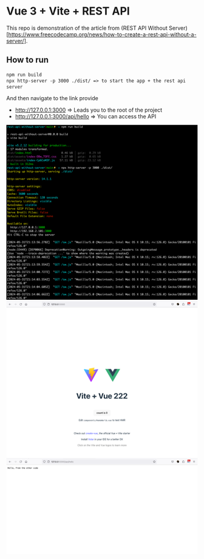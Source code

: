 # Vue 3 + Vite + REST API

This repo is demonstration of the article from (REST API Without Server)[https://www.freecodecamp.org/news/how-to-create-a-rest-api-without-a-server/].

## How to run

```
npm run build
npx http-server -p 3000 ./dist/ => to start the app + the rest api server
```

And then navigate to the link provide
- http://127.0.0.1:3000 => Leads you to the root of the project
- http://127.0.0.1:3000/api/hello => You can access the API


![](public/images/cli.png)
![](public/images/homepage.png)
![](public/images/rest-api-endpoint.png)

